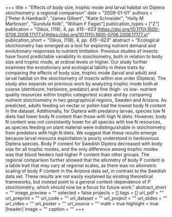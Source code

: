 +++
title = "Effects of body size, trophic mode and larval habitat on Diptera stoichiometry: a regional comparison"
date = "2009-01-01"
authors = ["Peter A Hamback", "James Gilbert", "Katie Schneider", "Holly M Martinson", "Gundula Kolb", "William F Fagan"]
publication_types = ["2"]
publication = "Oikos, (118), 4, _pp. 615--623_ [https://doi.org/10.1111/j.1600-0706.2008.17177.x](https://doi.org/10.1111/j.1600-0706.2008.17177.x)"
publication_short = "Oikos, (118), 4, _pp. 615--623_"
abstract = "Ecological stoichiometry has emerged as a tool for exploring nutrient demand and evolutionary responses to nutrient limitation. Previous studies of insects have found predictable variability in stoichiometry, both in relation to body size and trophic mode, at ordinal levels or higher. Our study further examines the evolutionary and ecological lability in these traits by comparing the effects of body size, trophic mode (larval and adult) and larval habitat on the stoichiometry of insects within one order (Diptera). The study also expands on previous work by analyzing trophic mode both at coarse (detritivore, herbivore, predator) and fine (high- vs low- nutrient quality resources within trophic categories) scales and by comparing nutrient stoichiometry in two geographical regions, Sweden and Arizona. As predicted, adults feeding on nectar or pollen had the lowest body N content in the dataset. Additionally, for Diptera with predatory larvae, species low N diets had lower body N content than those with high N diets. However, body N content was not consistently lower for all species with low N resources, as species feeding on plant material were indistinguishable in stoichiometry from predators with high N diets. We suggest that these results emerge because larval resource exploitation is poorly understood in herbivorous Diptera species. Body P content for Swedish Diptera decreased with body size for all trophic modes, and the only difference among trophic modes was that blood feeders had higher P content than other groups. The regional comparison further showed that the allometry of body P content is a labile trait that may vary at regional scales, as there was no allometric scaling of body P content in the Arizona data set, in contrast to the Swedish data set. These results are not easily explained by existing theoretical frameworks, but instead point to a general context-dependence of P stoichiometry, which should now be a focus for future work."
abstract_short = ""
image_preview = ""
selected = false
projects = []
tags = []
url_pdf = ""
url_preprint = ""
url_code = ""
url_dataset = ""
url_project = ""
url_slides = ""
url_video = ""
url_poster = ""
url_source = ""
math = true
highlight = true
[header]
image = ""
caption = ""
+++
